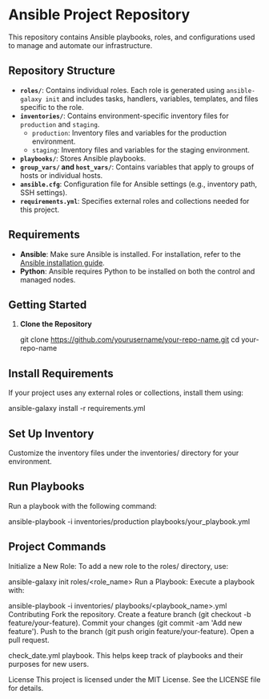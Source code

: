 # Ansible Project Repository

This repository contains Ansible playbooks, roles, and configurations used to manage and automate our infrastructure.

## Repository Structure

- **`roles/`**: Contains individual roles. Each role is generated using `ansible-galaxy init` and includes tasks, handlers, variables, templates, and files specific to the role.
- **`inventories/`**: Contains environment-specific inventory files for `production` and `staging`.
  - `production`: Inventory files and variables for the production environment.
  - `staging`: Inventory files and variables for the staging environment.
- **`playbooks/`**: Stores Ansible playbooks.
- **`group_vars/` and `host_vars/`**: Contains variables that apply to groups of hosts or individual hosts.
- **`ansible.cfg`**: Configuration file for Ansible settings (e.g., inventory path, SSH settings).
- **`requirements.yml`**: Specifies external roles and collections needed for this project.

## Requirements

- **Ansible**: Make sure Ansible is installed. For installation, refer to the [Ansible installation guide](https://docs.ansible.com/ansible/latest/installation_guide/index.html).
- **Python**: Ansible requires Python to be installed on both the control and managed nodes.

## Getting Started

1. **Clone the Repository**

   git clone https://github.com/yourusername/your-repo-name.git
   cd your-repo-name

## Install Requirements

If your project uses any external roles or collections, install them using:


ansible-galaxy install -r requirements.yml
## Set Up Inventory

Customize the inventory files under the inventories/ directory for your environment.

## Run Playbooks

Run a playbook with the following command:


ansible-playbook -i inventories/production playbooks/your_playbook.yml
## Project Commands
Initialize a New Role: To add a new role to the roles/ directory, use:


ansible-galaxy init roles/<role_name>
Run a Playbook: Execute a playbook with:


ansible-playbook -i inventories/<environment> playbooks/<playbook_name>.yml
Contributing
Fork the repository.
Create a feature branch (git checkout -b feature/your-feature).
Commit your changes (git commit -am 'Add new feature').
Push to the branch (git push origin feature/your-feature).
Open a pull request.

check_date.yml playbook. This helps keep track of playbooks and their purposes for new users.




License
This project is licensed under the MIT License. See the LICENSE file for details.
